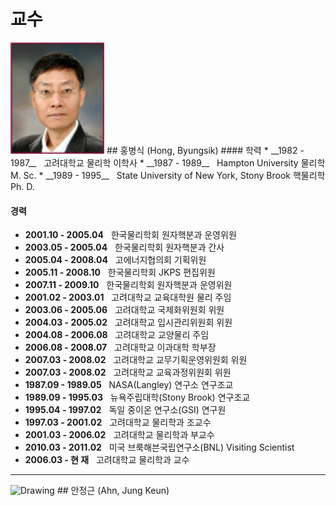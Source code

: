 # 교수

<img src="./uploads/images/bshong.gif" alt="Drawing" style="width: 150px;"/>
## 홍병식 (Hong, Byungsik)
#### 학력
  * __1982 - 1987__ &nbsp; 고려대학교 물리학 이학사
  * __1987 - 1989__ &nbsp; Hampton University 물리학 M. Sc.
  * __1989 - 1995__ &nbsp; State University of New York, Stony Brook 핵물리학 Ph. D.

#### 경력
  * __2001.10 - 2005.04__ &nbsp; 한국물리학회 원자핵분과 운영위원
  * __2003.05 - 2005.04__ &nbsp; 한국물리학회 원자핵분과 간사
  * __2005.04 - 2008.04__ &nbsp; 고에너지협의회 기획위원
  * __2005.11 - 2008.10__ &nbsp; 한국물리학회 JKPS 편집위원
  * __2007.11 - 2009.10__ &nbsp; 한국물리학회 원자핵분과 운영위원
  * __2001.02 - 2003.01__ &nbsp; 고려대학교 교육대학원 물리 주임
  * __2003.06 - 2005.06__ &nbsp; 고려대학교 국제화위원회 위원
  * __2004.03 - 2005.02__ &nbsp; 고려대학교 입시관리위원회 위원
  * __2004.08 - 2006.08__ &nbsp; 고려대학교 교양물리 주임
  * __2006.08 - 2008.07__ &nbsp; 고려대학교 이과대학 학부장
  * __2007.03 - 2008.02__ &nbsp; 고려대학교 교무기획운영위원회 위원
  * __2007.03 - 2008.02__ &nbsp; 고려대학교 교육과정위원회 위원
  * __1987.09 - 1989.05__ &nbsp; NASA(Langley) 연구소 연구조교
  * __1989.09 - 1995.03__ &nbsp; 뉴욕주립대학(Stony Brook) 연구조교
  * __1995.04 - 1997.02__ &nbsp; 독일 중이온 연구소(GSI) 연구원
  * __1997.03 - 2001.02__ &nbsp; 고려대학교 물리학과 조교수
  * __2001.03 - 2006.02__ &nbsp; 고려대학교 물리학과 부교수
  * __2010.03 - 2011.02__ &nbsp; 미국 브룩해븐국립연구소(BNL) Visiting Scientist
  * __2006.03 - 현 재__ &nbsp; 고려대학교 물리학과 교수

---
<img src="http://physics.korea.ac.kr/_attach/image/2017/02/thumb_jPDJXFFzKuPEBNIFUIei.jpg" alt="Drawing" style="width: 150px;"/>
## 안정근 (Ahn, Jung Keun)
